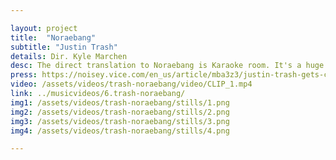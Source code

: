 ```yaml
---

layout: project
title:  "Noraebang"
subtitle: "Justin Trash"
details: Dir. Kyle Marchen
desc: The direct translation to Noraebang is Karaoke room. It's a huge part of Asian culture that everybody experiences differently and this video is just showing everybody how I experience it. <br> - Justin Trash
press: https://noisey.vice.com/en_us/article/mba3z3/justin-trash-gets-comfortably-buck-in-the-noraebang
video: /assets/videos/trash-noraebang/video/CLIP_1.mp4
link: ../musicvideos/6.trash-noraebang/
img1: /assets/videos/trash-noraebang/stills/1.png
img2: /assets/videos/trash-noraebang/stills/2.png
img3: /assets/videos/trash-noraebang/stills/3.png
img4: /assets/videos/trash-noraebang/stills/4.png

---
```

